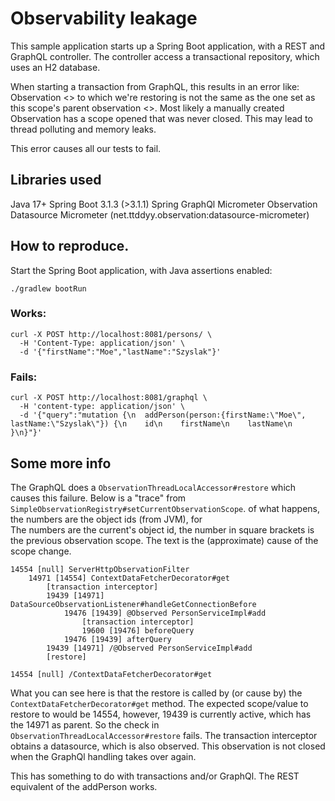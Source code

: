 # Observability leakage
This sample application starts up a Spring Boot application, with a REST and GraphQL controller. 
The controller access a transactional repository, which uses an H2 database.

When starting a transaction from GraphQL, this results in an error like:
Observation <> to which we're restoring is not the same as the one set as this scope's parent observation <>. Most likely a manually created Observation has a scope opened that was never closed. This may lead to thread polluting and memory leaks.

This error causes all our tests to fail.

## Libraries used
Java 17+
Spring Boot 3.1.3 (>3.1.1)
Spring GraphQl
Micrometer Observation
Datasource Micrometer (net.ttddyy.observation:datasource-micrometer)

## How to reproduce.
Start the Spring Boot application, with Java assertions enabled:
```
./gradlew bootRun
```

### Works:
```
curl -X POST http://localhost:8081/persons/ \
  -H 'Content-Type: application/json' \
  -d '{"firstName":"Moe","lastName":"Szyslak"}'
```

### Fails:
```
curl -X POST http://localhost:8081/graphql \
  -H 'content-type: application/json' \
  -d '{"query":"mutation {\n  addPerson(person:{firstName:\"Moe\", lastName:\"Szyslak\"}) {\n    id\n    firstName\n    lastName\n  }\n}"}'
```

## Some more info
The GraphQL does a `ObservationThreadLocalAccessor#restore` which causes this failure. Below is a "trace" from `SimpleObservationRegistry#setCurrentObservationScope`. of what happens, the numbers are the object ids (from JVM), for  
The numbers are the current's object id, the number in square brackets is the previous observation scope. The text is the (approximate) cause of the scope change.
```
14554 [null] ServerHttpObservationFilter
    14971 [14554] ContextDataFetcherDecorator#get
        [transaction interceptor]
        19439 [14971] DataSourceObservationListener#handleGetConnectionBefore
            19476 [19439] @Observed PersonServiceImpl#add
                [transaction interceptor]
                19600 [19476] beforeQuery
            19476 [19439] afterQuery
        19439 [14971] /@Observed PersonServiceImpl#add
        [restore]
    
14554 [null] /ContextDataFetcherDecorator#get
```

What you can see here is that the restore is called by (or cause by) the `ContextDataFetcherDecorator#get` method. The expected scope/value to restore to would be 14554, however, 19439 is currently active, which has 
the 14971 as parent. So the check in `ObservationThreadLocalAccessor#restore` fails. The transaction interceptor obtains a datasource, which is also observed. This observation is not closed when the GraphQl handling takes over again.

This has something to do with transactions and/or GraphQl. The REST equivalent of the addPerson works.
